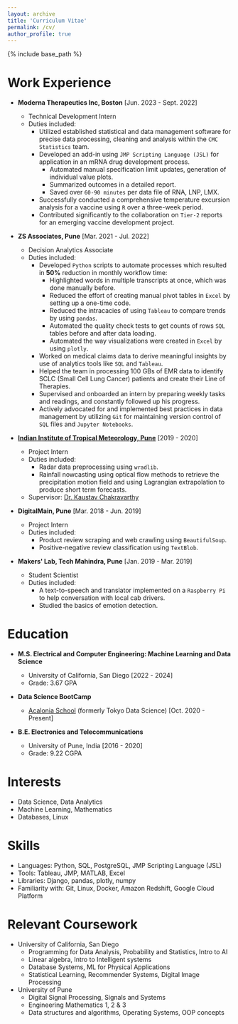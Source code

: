 ```yaml
---
layout: archive
title: 'Curriculum Vitae'
permalink: /cv/
author_profile: true
---
```


{% include base_path %}

Work Experience
======
* **Moderna Therapeutics Inc, Boston** [Jun. 2023 - Sept. 2022]
  * Technical Development Intern
  * Duties included:
    * Utilized established statistical and data management software for precise data processing, cleaning and analysis within the `CMC Statistics` team.
    * Developed an add-in using `JMP Scripting Language (JSL)` for application in an mRNA drug development process.
      * Automated manual specification limit updates, generation of individual value plots.
      * Summarized outcomes in a detailed report.
      * Saved over `60-90 minutes` per data file of RNA, LNP, LMX.
    * Successfully conducted a comprehensive temperature excursion analysis for a vaccine using `R` over a three-week period.
    * Contributed significantly to the collaboration on `Tier-2` reports for an emerging vaccine development project.

* **ZS Associates, Pune** [Mar. 2021 - Jul. 2022]
  * Decision Analytics Associate
  * Duties included:  
    * Developed `Python` scripts to automate processes which resulted in **50\%** reduction in monthly workflow time:
      * Highlighted words in multiple transcripts at once, which was done manually before.
      * Reduced the effort of creating manual pivot tables in `Excel` by setting up a one-time code.
      * Reduced the intracacies of using `Tableau` to compare trends by using `pandas`.
      * Automated the quality check tests to get counts of rows `SQL` tables before and after data loading.
      * Automated the way visualizations were created in `Excel` by using `plotly`.
    * Worked on medical claims data to derive meaningful insights by use of analytics tools like `SQL` and `Tableau`.
    * Helped the team in processing 100 GBs of EMR data to identify SCLC (Small Cell Lung Cancer) patients and create their Line of Therapies.
    * Supervised and onboarded an intern by preparing weekly tasks and readings, and constantly followed up his progress.
    * Actively advocated for and implemented best practices in data management by utilizing `Git` for maintaining version control of `SQL` files and `Jupyter Notebooks`.

* **[Indian Institute of Tropical Meteorology, Pune](https://www.tropmet.res.in/)** [2019 - 2020]
  * Project Intern
  * Duties included:  
    * Radar data preprocessing using `wradlib`.
    * Rainfall nowcasting using optical flow methods to retrieve the precipitation motion field and using Lagrangian extrapolation to produce short term forecasts. 
  * Supervisor: [Dr. Kaustav Chakravarthy](https://www.tropmet.res.in/105-Kaustav%20%20Chakravarty-scientist_detail)

* **DigitalMain, Pune** [Mar. 2018 - Jun. 2019]
  * Project Intern
  * Duties included:  
    * Product review scraping and web crawling using `BeautifulSoup`.
    * Positive-negative review classification using `TextBlob`.

* **Makers' Lab, Tech Mahindra, Pune** [Jan. 2019 - Mar. 2019]
  * Student Scientist
  * Duties included:  
    * A text-to-speech and translator implemented on a `Raspberry Pi` to help conversation with local cab drivers.  
    * Studied the basics of emotion detection. 

Education
======
* **M.S. Electrical and Computer Engineering: Machine Learning and Data Science**
  * University of California, San Diego [2022 - 2024]
  * Grade: 3.67 GPA

* **Data Science BootCamp**
  * [Acalonia School](https://acalonia.com/acalonia-school) (formerly Tokyo Data Science) [Oct. 2020 - Present]

* **B.E. Electronics and Telecommunications**
  * University of Pune, India [2016 - 2020]
  * Grade: 9.22 CGPA
 

Interests
======
* Data Science, Data Analytics
* Machine Learning, Mathematics
* Databases, Linux
 
Skills
======
* Languages: Python, SQL, PostgreSQL, JMP Scripting Language (JSL)
* Tools: Tableau, JMP, MATLAB, Excel
* Libraries: Django, pandas, plotly, numpy
* Familiarity with: Git, Linux, Docker, Amazon Redshift, Google Cloud Platform

Relevant Coursework
======
* University of California, San Diego 
  * Programming for Data Analysis, Probability and Statistics, Intro to AI
  * Linear algebra, Intro to Intelligent systems
  * Database Systems, ML for Physical Applications
  * Statistical Learning, Recommender Systems, Digital Image Processing
* University of Pune 
  * Digital Signal Processing, Signals and Systems
  * Engineering Mathematics 1, 2 & 3
  * Data structures and algorithms, Operating Systems, OOP concepts  

<!-- Online Courses and Books
======
* Ongoing  
  * Book: A Common-Sense Guide to Data Structures and Algorithms, Second Edition
  * OpenCV 101: OpenCV for beginners, OpenCV
* Completed  
  * [Probability and Statistics: To p or not to p?](https://coursera.org/share/b142bc96a881ad044c98d7b130a9d456)
  * Summer Analytics 2020, IITG
  * [Data Science Math Skills](https://coursera.org/share/ed4958a99b87d32edc26a9009c01744c)
  * Python 101 for Data Science, Cognitive Class IBM
  * SQL Fundamentals Course, SoloLearn -->

<!--- 
Teaching
======
  <ul>{% for post in site.teaching %}
    {% include archive-single-cv.html %}
  {% endfor %}</ul>

Publications
======
  <ul>{% for post in site.publications %}
    {% include archive-single-cv.html %}
  {% endfor %}</ul>

//  
Talks
======
  <ul>{% for post in site.talks %}
    {% include archive-single-talk-cv.html %}
  {% endfor %}</ul> 

//  
Service and leadership
======
* Currently signed in to 43 different slack teams -->
